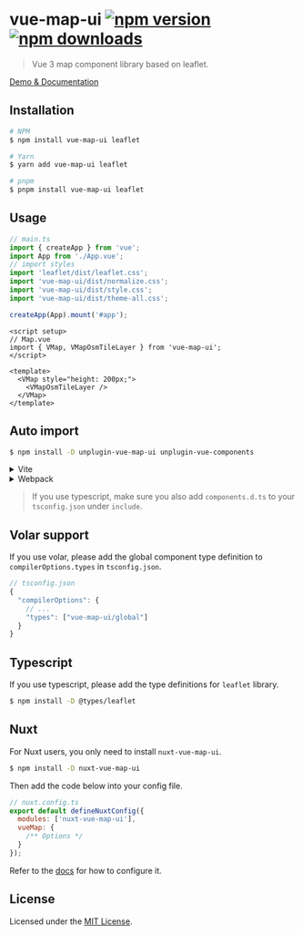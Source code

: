 # vue-map-ui [![npm version](https://img.shields.io/npm/v/vue-map-ui.svg)](https://npmjs.org/package/vue-map-ui) [![npm downloads](https://img.shields.io/npm/dm/vue-map-ui.svg)](https://npmjs.org/package/vue-map-ui)

> Vue 3 map component library based on leaflet.

[Demo & Documentation](https://vuemap.org)

## Installation

```bash
# NPM
$ npm install vue-map-ui leaflet

# Yarn
$ yarn add vue-map-ui leaflet

# pnpm
$ pnpm install vue-map-ui leaflet
```

## Usage

```ts
// main.ts
import { createApp } from 'vue';
import App from './App.vue';
// import styles
import 'leaflet/dist/leaflet.css';
import 'vue-map-ui/dist/normalize.css';
import 'vue-map-ui/dist/style.css';
import 'vue-map-ui/dist/theme-all.css';

createApp(App).mount('#app');
```

```vue
<script setup>
// Map.vue
import { VMap, VMapOsmTileLayer } from 'vue-map-ui';
</script>

<template>
  <VMap style="height: 200px;">
    <VMapOsmTileLayer />
  </VMap>
</template>
```

## Auto import

```bash
$ npm install -D unplugin-vue-map-ui unplugin-vue-components
```

<details>
<summary>Vite</summary>
<br>

```ts
// vite.config.ts
import { defineConfig } from 'vite';
import Components from 'unplugin-vue-components/vite';
import { VueMapUiResolver, VueMapUiPreset } from 'unplugin-vue-map-ui';

export default defineConfig({
  // ...
  plugins: [
    // ...
    Components({
      resolvers: [VueMapUiResolver()],
      types: [VueMapUiPreset]
    })
  ]
});
```

<br>
</details>

<details>
<summary>Webpack</summary>
<br>

```ts
// webpack.config.js
const Components = require('unplugin-vue-components/webpack');
const { VueMapUiResolver, VueMapUiPreset } = require('unplugin-vue-map-ui');

module.exports = {
  // ...
  plugins: [
    Components({
      resolvers: [VueMapUiResolver()],
      types: [VueMapUiPreset]
    })
  ]
};
```

<br>
</details>

> If you use typescript, make sure you also add `components.d.ts` to your `tsconfig.json` under `include`.

## Volar support

If you use volar, please add the global component type definition to `compilerOptions.types` in `tsconfig.json`.

```js
// tsconfig.json
{
  "compilerOptions": {
    // ...
    "types": ["vue-map-ui/global"]
  }
}
```

## Typescript

If you use typescript, please add the type definitions for `leaflet` library.

```bash
$ npm install -D @types/leaflet
```

## Nuxt

For Nuxt users, you only need to install `nuxt-vue-map-ui`.

```bash
$ npm install -D nuxt-vue-map-ui
```

Then add the code below into your config file.

```js
// nuxt.config.ts
export default defineNuxtConfig({
  modules: ['nuxt-vue-map-ui'],
  vueMap: {
    /** Options */
  }
});
```

Refer to the [docs](https://github.com/nikolaynau/nuxt-vue-map-ui#readme) for how to configure it.

## License

Licensed under the [MIT License](./LICENSE).
